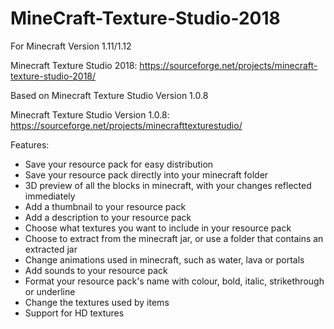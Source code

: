 # MineCraft-Texture-Studio-2018
For Minecraft Version 1.11/1.12

Minecraft Texture Studio 2018: https://sourceforge.net/projects/minecraft-texture-studio-2018/


Based on Minecraft Texture Studio Version 1.0.8

Minecraft Texture Studio Version 1.0.8: https://sourceforge.net/projects/minecrafttexturestudio/

Features:

- Save your resource pack for easy distribution
- Save your resource pack directly into your minecraft folder
- 3D preview of all the blocks in minecraft, with your changes reflected immediately
- Add a thumbnail to your resource pack
- Add a description to your resource pack
- Choose what textures you want to include in your resource pack
- Choose to extract from the minecraft jar, or use a folder that contains an extracted jar
- Change animations used in minecraft, such as water, lava or portals
- Add sounds to your resource pack
- Format your resource pack's name with colour, bold, italic, strikethrough or underline
- Change the textures used by items
- Support for HD textures
